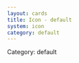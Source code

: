 ```yaml
---
layout: cards
title: Icon - default
system: icon
category: default
---
```

<div class="alert alert-secondary mb-4"><span class="i18n innerHTML-category">Category: </span><span class="i18n innerHTML-cat-default">default</span></div>
